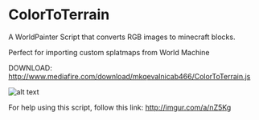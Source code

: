 # ColorToTerrain
A WorldPainter Script that converts RGB images to minecraft blocks.

Perfect for importing custom splatmaps from World Machine

DOWNLOAD:
http://www.mediafire.com/download/mkqevalnicab466/ColorToTerrain.js

![alt text](http://i.imgur.com/BEceCAg.png "Sample")

For help using this script, follow this link:
http://imgur.com/a/nZ5Kg
